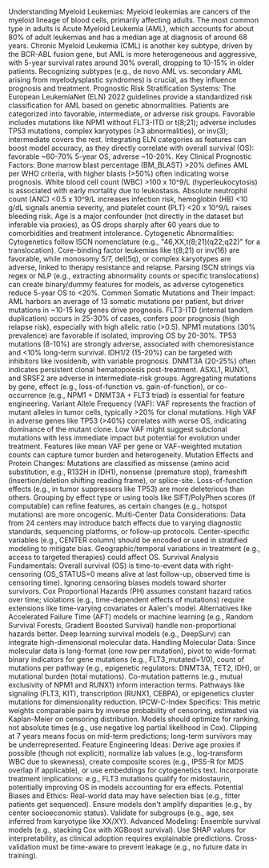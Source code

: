 Understanding Myeloid Leukemias: Myeloid leukemias are cancers of the myeloid lineage of blood cells, primarily affecting adults. The most common type in adults is Acute Myeloid Leukemia (AML), which accounts for about 80% of adult leukemias and has a median age at diagnosis of around 68 years. Chronic Myeloid Leukemia (CML) is another key subtype, driven by the BCR-ABL fusion gene, but AML is more heterogeneous and aggressive, with 5-year survival rates around 30% overall, dropping to 10-15% in older patients. Recognizing subtypes (e.g., de novo AML vs. secondary AML arising from myelodysplastic syndromes) is crucial, as they influence prognosis and treatment.
Prognostic Risk Stratification Systems: The European LeukemiaNet (ELN) 2022 guidelines provide a standardized risk classification for AML based on genetic abnormalities. Patients are categorized into favorable, intermediate, or adverse risk groups. Favorable includes mutations like NPM1 without FLT3-ITD or t(8;21); adverse includes TP53 mutations, complex karyotypes (≥3 abnormalities), or inv(3); intermediate covers the rest. Integrating ELN categories as features can boost model accuracy, as they directly correlate with overall survival (OS): favorable ~60-70% 5-year OS, adverse ~10-20%.
Key Clinical Prognostic Factors: Bone marrow blast percentage (BM_BLAST) >20% defines AML per WHO criteria, with higher blasts (>50%) often indicating worse prognosis. White blood cell count (WBC) >100 x 10^9/L (hyperleukocytosis) is associated with early mortality due to leukostasis. Absolute neutrophil count (ANC) <0.5 x 10^9/L increases infection risk, hemoglobin (HB) <10 g/dL signals anemia severity, and platelet count (PLT) <20 x 10^9/L raises bleeding risk. Age is a major confounder (not directly in the dataset but inferable via proxies), as OS drops sharply after 60 years due to comorbidities and treatment intolerance.
Cytogenetic Abnormalities: Cytogenetics follow ISCN nomenclature (e.g., "46,XX,t(8;21)(q22;q22)" for a translocation). Core-binding factor leukemias like t(8;21) or inv(16) are favorable, while monosomy 5/7, del(5q), or complex karyotypes are adverse, linked to therapy resistance and relapse. Parsing ISCN strings via regex or NLP (e.g., extracting abnormality counts or specific translocations) can create binary/dummy features for models, as adverse cytogenetics reduce 5-year OS to <20%.
Common Somatic Mutations and Their Impact: AML harbors an average of 13 somatic mutations per patient, but driver mutations in ~10-15 key genes drive prognosis. FLT3-ITD (internal tandem duplication) occurs in 25-30% of cases, confers poor prognosis (high relapse risk), especially with high allelic ratio (>0.5). NPM1 mutations (30% prevalence) are favorable if isolated, improving OS by 20-30%. TP53 mutations (8-10%) are strongly adverse, associated with chemoresistance and <10% long-term survival. IDH1/2 (15-20%) can be targeted with inhibitors like ivosidenib, with variable prognosis. DNMT3A (20-25%) often indicates persistent clonal hematopoiesis post-treatment. ASXL1, RUNX1, and SRSF2 are adverse in intermediate-risk groups. Aggregating mutations by gene, effect (e.g., loss-of-function vs. gain-of-function), or co-occurrence (e.g., NPM1 + DNMT3A + FLT3 triad) is essential for feature engineering.
Variant Allele Frequency (VAF): VAF represents the fraction of mutant alleles in tumor cells, typically >20% for clonal mutations. High VAF in adverse genes like TP53 (>40%) correlates with worse OS, indicating dominance of the mutant clone. Low VAF might suggest subclonal mutations with less immediate impact but potential for evolution under treatment. Features like mean VAF per gene or VAF-weighted mutation counts can capture tumor burden and heterogeneity.
Mutation Effects and Protein Changes: Mutations are classified as missense (amino acid substitution, e.g., R132H in IDH1), nonsense (premature stop), frameshift (insertion/deletion shifting reading frame), or splice-site. Loss-of-function effects (e.g., in tumor suppressors like TP53) are more deleterious than others. Grouping by effect type or using tools like SIFT/PolyPhen scores (if computable) can refine features, as certain changes (e.g., hotspot mutations) are more oncogenic.
Multi-Center Data Considerations: Data from 24 centers may introduce batch effects due to varying diagnostic standards, sequencing platforms, or follow-up protocols. Center-specific variables (e.g., CENTER column) should be encoded or used in stratified modeling to mitigate bias. Geographic/temporal variations in treatment (e.g., access to targeted therapies) could affect OS.
Survival Analysis Fundamentals: Overall survival (OS) is time-to-event data with right-censoring (OS_STATUS=0 means alive at last follow-up, observed time is censoring time). Ignoring censoring biases models toward shorter survivors. Cox Proportional Hazards (PH) assumes constant hazard ratios over time; violations (e.g., time-dependent effects of mutations) require extensions like time-varying covariates or Aalen's model. Alternatives like Accelerated Failure Time (AFT) models or machine learning (e.g., Random Survival Forests, Gradient Boosted Survival) handle non-proportional hazards better. Deep learning survival models (e.g., DeepSurv) can integrate high-dimensional molecular data.
Handling Molecular Data: Since molecular data is long-format (one row per mutation), pivot to wide-format: binary indicators for gene mutations (e.g., FLT3_mutated=1/0), count of mutations per pathway (e.g., epigenetic regulators: DNMT3A, TET2, IDH), or mutational burden (total mutations). Co-mutation patterns (e.g., mutual exclusivity of NPM1 and RUNX1) inform interaction terms. Pathways like signaling (FLT3, KIT), transcription (RUNX1, CEBPA), or epigenetics cluster mutations for dimensionality reduction.
IPCW-C-Index Specifics: This metric weights comparable pairs by inverse probability of censoring, estimated via Kaplan-Meier on censoring distribution. Models should optimize for ranking, not absolute times (e.g., use negative log partial likelihood in Cox). Clipping at 7 years means focus on mid-term predictions; long-term survivors may be underrepresented.
Feature Engineering Ideas: Derive age proxies if possible (though not explicit), normalize lab values (e.g., log-transform WBC due to skewness), create composite scores (e.g., IPSS-R for MDS overlap if applicable), or use embeddings for cytogenetics text. Incorporate treatment implications: e.g., FLT3 mutations qualify for midostaurin, potentially improving OS in models accounting for era effects.
Potential Biases and Ethics: Real-world data may have selection bias (e.g., fitter patients get sequenced). Ensure models don't amplify disparities (e.g., by center socioeconomic status). Validate for subgroups (e.g., age, sex inferred from karyotype like XX/XY).
Advanced Modeling: Ensemble survival models (e.g., stacking Cox with XGBoost survival). Use SHAP values for interpretability, as clinical adoption requires explainable predictions. Cross-validation must be time-aware to prevent leakage (e.g., no future data in training).